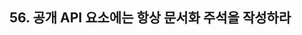 ## 56. 공개 API 요소에는 항상 문서화 주석을 작성하라


</br>

### 




</br>
</br>

### 



</br>
</br>

###



</br>
</br>

### 